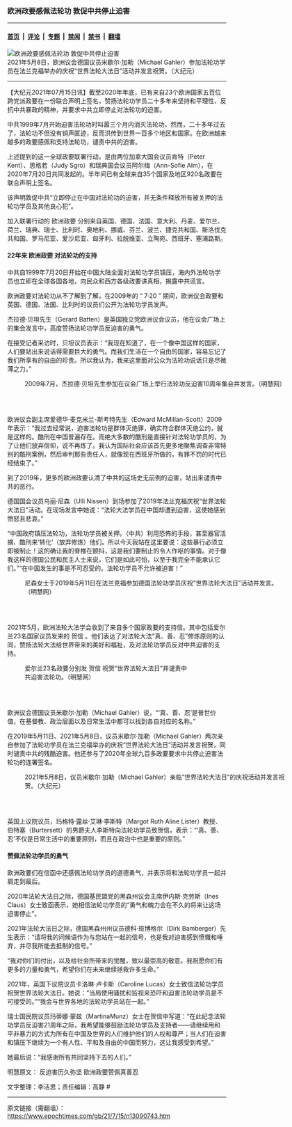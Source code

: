 ### 欧洲政要感佩法轮功 敦促中共停止迫害

---

#### [首页](../../../..?n13090743) &nbsp;|&nbsp; [评论](../../../../../epoch-comment?n13090743) &nbsp;|&nbsp; [专题](../../../../../epoch-special?n13090743) &nbsp;|&nbsp; [禁闻](../../../../../epoch-news?n13090743) &nbsp;|&nbsp; [禁书](../../../../../books?n13090743) &nbsp;|&nbsp; [翻墙](https://github.com/gfw-breaker/nogfw/blob/master/README.md?n13090743)


<div><img alt="欧洲政要感佩法轮功 敦促中共停止迫害" class="attachment-djy_600_400 size-djy_600_400 wp-post-image" src="https://i.epochtimes.com/assets/uploads/2021/07/id13091103-f_DSC7163-600x400.jpg"/>
<div class="caption">
 2021年5月8日，欧洲议会德国议员米歇尔‧加勒（Michael Gahler）参加法轮功学员在法兰克福举办的庆祝“世界法轮大法日”活动并发言祝贺。（大纪元）
</div></div><hr/><div class="post_content" id="artbody" itemprop="articleBody">
 <!-- article content begin -->
 <p>
  【大纪元2021年07月15日讯】截至2020年年底，已有来自23个欧洲国家五百位跨党派政要在一份联合声明上签名，赞扬法轮功学员二十多年来坚持和平理性、反抗中共暴政的精神，并要求中共立即停止对法轮功的迫害。
 </p>
 <p>
  中共1999年7月开始迫害法轮功时叫嚣三个月内消灭法轮功，然而，二十多年过去了，法轮功不但没有销声匿迹，反而洪传到世界一百多个地区和国家。在欧洲越来越多的政要感佩和支持法轮功，谴责中共的迫害。
 </p>
 <p>
  上述提到的这一全球政要联署行动，是由两位加拿大国会议员肯特（Peter Kent）、思格若（Judy Sgro）和瑞典国会议员阿尔梅（Ann-Sofie Alm），在2020年7月20日共同发起的。半年间已有全球来自35个国家及地区920名政要在联合声明上签名。
 </p>
 <p>
  该声明敦促中共“立即停止在中国对法轮功的迫害，并无条件释放所有被关押的法轮功学员及其他良心犯”。
 </p>
 <p>
  加入联署行动的
  <ok href="https://www.epochtimes.com/gb/tag/%E6%AC%A7%E6%B4%B2%E6%94%BF%E8%A6%81.html">
   欧洲政要
  </ok>
  分别来自英国、德国、法国、意大利、丹麦、爱尔兰、荷兰、瑞典、瑞士、比利时、奥地利、挪威、芬兰、波兰、捷克共和国、斯洛伐克共和国、罗马尼亚、爱沙尼亚、匈牙利、拉脱维亚、立陶宛、西班牙、塞浦路斯。
 </p>
 <h4>
  22年来
  <ok href="https://www.epochtimes.com/gb/tag/%E6%AC%A7%E6%B4%B2%E6%94%BF%E8%A6%81.html">
   欧洲政要
  </ok>
  对法轮功的支持
 </h4>
 <p>
  中共自1999年7月20日开始在中国大陆全面对法轮功学员镇压，海内外法轮功学员也立即在全球各国各地，向民众和西方各级政要讲真相，揭露中共谎言。
 </p>
 <p>
  欧洲政要对法轮功从不了解到了解，在2009年的
  <span class="s1">
   “
  </span>
  7·20
  <span class="s1">
   ”
  </span>
  期间，欧洲议会政要和英国、德国、法国、比利时的议员们公开为法轮功学员发声。
 </p>
 <p>
  杰拉德‧贝坦先生（Gerard Batten）是英国独立党欧洲议会议员，他在议会广场上的集会发言中，高度赞扬法轮功学员反迫害的勇气。
 </p>
 <p>
  在接受记者采访时，贝坦议员表示：“我现在知道了，在一个像中国这样的国家，人们要站出来说话得需要巨大的勇气。而我们生活在一个自由的国家，容易忘记了我们所享有的自由的珍贵。所以我认为，我来这里面对公众为法轮功说话只是尽微薄之力。”
 </p>
 <figure aria-describedby="caption-attachment-13091043" class="wp-caption aligncenter" id="attachment_13091043" style="width: 600px">
  <ok href="https://i.epochtimes.com/assets/uploads/2021/07/id13091043-2021-7-11-europe-vip-support-falun-gong_01.jpeg" target="_blank">
   <img alt="" class="size-large wp-image-13091043" src="https://i.epochtimes.com/assets/uploads/2021/07/id13091043-2021-7-11-europe-vip-support-falun-gong_01-600x386.jpeg"/>
  </ok>
  <br/><figcaption class="wp-caption-text" id="caption-attachment-13091043">
   2009年7月，杰拉德‧贝坦先生参加在议会广场上举行法轮功反迫害10周年集会并发言。（明慧网）
  </figcaption><br/>
 </figure><br/>
 <p>
  欧洲议会副主席爱德华‧麦克米兰-斯考特先生（Edward McMillan-Scott）2009年表示：“我过去经常说，迫害法轮功是群体灭绝罪，确实符合群体灭绝公约，就是这样的。酷刑在中国普遍存在。而绝大多数的酷刑是直接针对法轮功学员的，为了让他们放弃信仰，说不再炼了。我认为国际社会应该首先更多地聚焦调查非常特别的酷刑案例，然后审判那些责任人，就像现在西班牙所做的，有罪不罚的时代已经结束了。”
 </p>
 <p>
  到了2019年，更多的欧洲政要认清了中共的这场史无前例的迫害，站出来谴责中共的恶行。
 </p>
 <p>
  德国国会议员乌丽‧尼森（Ulli Nissen）到场参加了2019年法兰克福庆祝“世界法轮大法日”活动。在现场发言中她说：“法轮大法学员在中国却遭到迫害，这使她感到愤怒且悲哀。”
 </p>
 <p>
  “中国政府镇压法轮功，法轮功学员被关押。（中共）利用恐怖的手段，甚至器官活摘、酷刑来‘转化’（放弃修炼）他们。所以今天我站在这里要说：这些暴行必须立即被制止！这的确让我的脊椎在颤抖，这是我们要制止的令人作呕的事情。对于像我这样的德国公民和民主人士来说，它们是如此可怕，以至于我完全不能承认它们。”“在中国发生的事是不可忍受的。法轮功学员不允许被迫害！”
 </p>
 <figure aria-describedby="caption-attachment-13091061" class="wp-caption aligncenter" id="attachment_13091061" style="width: 600px">
  <ok href="https://i.epochtimes.com/assets/uploads/2021/07/id13091061-2021-7-11-europe-vip-support-falun-gong_02.jpeg" target="_blank">
   <img alt="" class="size-large wp-image-13091061" src="https://i.epochtimes.com/assets/uploads/2021/07/id13091061-2021-7-11-europe-vip-support-falun-gong_02-600x400.jpeg"/>
  </ok>
  <br/><figcaption class="wp-caption-text" id="caption-attachment-13091061">
   尼森女士于2019年5月11日在法兰克福参加德国法轮功学员庆祝“世界法轮大法日”活动并发言。（明慧网）
  </figcaption><br/>
 </figure><br/>
 <p>
  2021年5月，欧洲法轮大法学会收到了来自多个国家政要的支持信。其中包括爱尔兰23名国家议员发来的
  <ok href="https://www.epochtimes.com/gb/tag/%E8%B4%BA%E4%BF%A1.html">
   贺信
  </ok>
  。他们表达了对法轮大法“真、善、忍”修炼原则的认同，赞扬法轮大法给世界带来的美好和福祉，及对法轮功学员反对中共迫害的支持。
 </p>
 <figure aria-describedby="caption-attachment-13091071" class="wp-caption aligncenter" id="attachment_13091071" style="width: 384px">
  <ok href="https://i.epochtimes.com/assets/uploads/2021/07/id13091071-2021-7-11-europe-vip-support-falun-gong_03-ss.jpeg" target="_blank">
   <img alt="" class="wp-image-13091071" src="https://i.epochtimes.com/assets/uploads/2021/07/id13091071-2021-7-11-europe-vip-support-falun-gong_03-ss.jpeg"/>
  </ok>
  <br/><figcaption class="wp-caption-text" id="caption-attachment-13091071">
   爱尔兰23名政要分别发
   <ok href="https://www.epochtimes.com/gb/tag/%E8%B4%BA%E4%BF%A1.html">
    贺信
   </ok>
   祝贺“世界法轮大法日”并谴责中共迫害法轮功。（明慧网）
  </figcaption><br/>
 </figure><br/>
 <p>
  欧洲议会德国议员米歇尔‧加勒（Michael Gahler）说，“‘真、善、忍’是普世价值，在基督教、政治层面以及日常生活中都可以找到各自对应的名称。”
 </p>
 <p>
  在2019年5月11日、2021年5月8日，议员米歇尔‧加勒（Michael Gahler）两次亲自参加了法轮功学员在法兰克福举办的庆祝“世界法轮大法日”活动并发言祝贺，同时谴责中共的残酷迫害。他还参与了2020年全球九百多政要要求中共停止迫害法轮功的连署签名。
 </p>
 <figure aria-describedby="caption-attachment-13091103" class="wp-caption aligncenter" id="attachment_13091103" style="width: 600px">
  <ok href="https://i.epochtimes.com/assets/uploads/2021/07/id13091103-f_DSC7163.jpg" target="_blank">
   <img alt="" class="size-large wp-image-13091103" src="https://i.epochtimes.com/assets/uploads/2021/07/id13091103-f_DSC7163-600x400.jpg"/>
  </ok>
  <br/><figcaption class="wp-caption-text" id="caption-attachment-13091103">
   2021年5月8日，议员米歇尔‧加勒（Michael Gahler）亲临“世界法轮大法日”的庆祝活动并发言祝贺。（大纪元）
  </figcaption><br/>
 </figure><br/>
 <p>
  英国上议院议员，玛格特‧露丝‧艾琳‧李斯特（Margot Ruth Aline Lister）教授、伯特塞（Burtersett）的男爵夫人李斯特向法轮功学员致贺信，表示：“‘真、善、忍’不仅是日常生活中的重要原则，而且在政治中也是重要的原则。”
 </p>
 <h4>
  赞佩法轮功学员的勇气
 </h4>
 <p>
  欧洲政要们在信函中还感佩法轮功学员的道德勇气，并表示将和法轮功学员一起并肩走到最后。
 </p>
 <p>
  2020年法轮大法日之际，德国基民盟党的黑森州议会主席伊内斯‧克劳斯（Ines Claus）女士致函表示，她相信法轮功学员的“勇气和魄力会在不久的将来让这场迫害停止”。
 </p>
 <p>
  2021年法轮大法日之际，德国黑森州州议员德科‧班博格尔（Dirk Bamberger）先生表示：“请将我的问候语作为与您站在一起的信号，也是我对迫害感到愤慨和唾弃，并尽我所能去抵制的信号。”
 </p>
 <p>
  “我对你们的付出，以及给社会所带来的觉醒，致以最崇高的敬意。我祝愿你们有更多的力量和勇气，希望你们在未来继续拯救许多生命。”
 </p>
 <p>
  2021年，英国下议院议员卡洛琳‧卢卡斯（Caroline Lucas）女士致信法轮功学员祝贺世界法轮大法日。她说：“当局使用骚扰和监视来恐吓和迫害法轮功学员是不可接受的。”“我会与世界各地的法轮功学员站在一起。”
 </p>
 <p>
  瑞士国民院议员玛蒂娜‧蒙兹（MartinaMunz）女士在贺信中写道：“在此纪念法轮功学员反迫害21周年之际，我希望能够鼓励法轮功学员及支持者——请继续用和平非暴力的方式为所有在中国及世界的人们维护他们的人权和尊严；当人们在迫害和镇压下继续为一个有人性、平和及自由的中国而努力，这让我感受到希望。”
 </p>
 <p>
  她最后说：“我感谢所有共同坚持下去的人们。”
 </p>
 <p>
  明慧原文：
  <ok href="http://big5.minghui.org/mh/articles/2021/7/12/%E5%8F%8D%E8%BF%AB%E5%AE%B3%E6%AD%B7%E4%B9%85%E5%BD%8C%E5%A0%85-%E6%AD%90%E6%B4%B2%E6%94%BF%E8%A6%81%E8%AE%9A%E4%BD%A9%E7%9C%9F%E5%96%84%E5%BF%8D-428073.html">
   反迫害历久弥坚 欧洲政要赞佩真善忍
  </ok>
 </p>
 <p>
  文字整理：李洁思；责任编辑：高静 #
 </p>
 <!-- article content end -->
 <div id="below_article_ad">
 </div>
</div>


---

原文链接（需翻墙）：https://www.epochtimes.com/gb/21/7/15/n13090743.htm